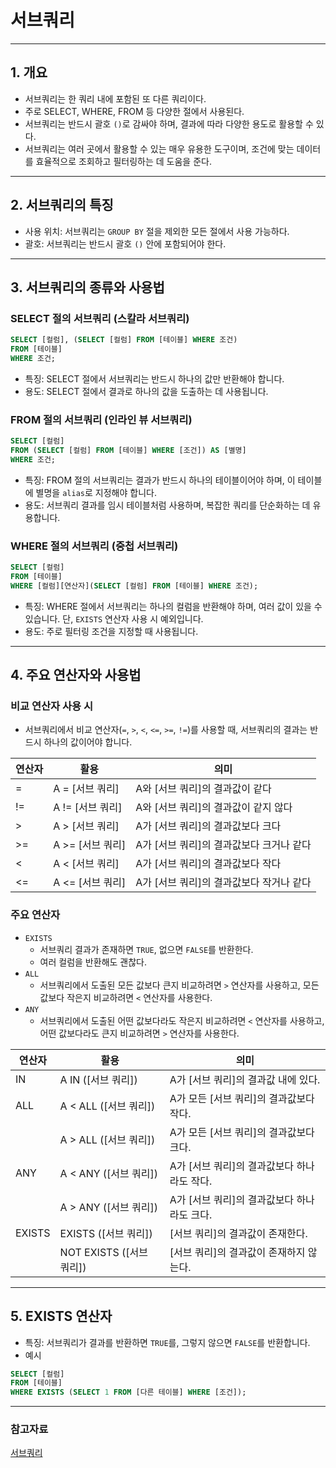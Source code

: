 # 서브쿼리

---

## 1. 개요

- 서브쿼리는 한 쿼리 내에 포함된 또 다른 쿼리이다.
- 주로 SELECT, WHERE, FROM 등 다양한 절에서 사용된다. 
- 서브쿼리는 반드시 괄호 `()`로 감싸야 하며, 결과에 따라 다양한 용도로 활용할 수 있다.
- 서브쿼리는 여러 곳에서 활용할 수 있는 매우 유용한 도구이며, 조건에 맞는 데이터를 효율적으로 조회하고 필터링하는 데 도움을 준다.

---

## 2. 서브쿼리의 특징

- 사용 위치: 서브쿼리는 `GROUP BY` 절을 제외한 모든 절에서 사용 가능하다.
- 괄호: 서브쿼리는 반드시 괄호 `()` 안에 포함되어야 한다.

---

## 3. 서브쿼리의 종류와 사용법

### SELECT 절의 서브쿼리 (스칼라 서브쿼리)

```sql
SELECT [컬럼], (SELECT [컬럼] FROM [테이블] WHERE 조건)
FROM [테이블]
WHERE 조건;
```
- 특징: SELECT 절에서 서브쿼리는 반드시 하나의 값만 반환해야 합니다.
- 용도: SELECT 절에서 결과로 하나의 값을 도출하는 데 사용됩니다.

### FROM 절의 서브쿼리 (인라인 뷰 서브쿼리)

```sql
SELECT [컬럼]
FROM (SELECT [컬럼] FROM [테이블] WHERE [조건]) AS [별명]
WHERE 조건;
```
- 특징: FROM 절의 서브쿼리는 결과가 반드시 하나의 테이블이어야 하며, 이 테이블에 별명을 `alias`로 지정해야 합니다.
- 용도: 서브쿼리 결과를 임시 테이블처럼 사용하며, 복잡한 쿼리를 단순화하는 데 유용합니다.

### WHERE 절의 서브쿼리 (중첩 서브쿼리)

```sql
SELECT [컬럼]
FROM [테이블]
WHERE [컬럼][연산자](SELECT [컬럼] FROM [테이블] WHERE 조건);
```
- 특징: WHERE 절에서 서브쿼리는 하나의 컬럼을 반환해야 하며, 여러 값이 있을 수 있습니다. 단, `EXISTS` 연산자 사용 시 예외입니다.
- 용도: 주로 필터링 조건을 지정할 때 사용됩니다.

---

## 4. 주요 연산자와 사용법

### 비교 연산자 사용 시

- 서브쿼리에서 비교 연산자(`=`, `>`, `<`, `<=`, `>=`, `!=`)를 사용할 때, 서브쿼리의 결과는 반드시 하나의 값이어야 합니다.

| 연산자 | 활용                | 의미                                           |
|--------|---------------------|------------------------------------------------|
| =      | A = [서브 쿼리]     | A와 [서브 쿼리]의 결과값이 같다               |
| !=     | A != [서브 쿼리]    | A와 [서브 쿼리]의 결과값이 같지 않다          |
| >      | A > [서브 쿼리]     | A가 [서브 쿼리]의 결과값보다 크다             |
| >=     | A >= [서브 쿼리]    | A가 [서브 쿼리]의 결과값보다 크거나 같다      |
| <      | A < [서브 쿼리]     | A가 [서브 쿼리]의 결과값보다 작다             |
| <=     | A <= [서브 쿼리]    | A가 [서브 쿼리]의 결과값보다 작거나 같다      |


### 주요 연산자

- `EXISTS`
  - 서브쿼리 결과가 존재하면 `TRUE`, 없으면 `FALSE`를 반환한다. 
  - 여러 컬럼을 반환해도 괜찮다.
- `ALL`
  - 서브쿼리에서 도출된 모든 값보다 큰지 비교하려면 `>` 연산자를 사용하고,
모든 값보다 작은지 비교하려면 `<` 연산자를 사용한다.
- `ANY`
  - 서브쿼리에서 도출된 어떤 값보다라도 작은지 비교하려면 `<` 연산자를 사용하고,
어떤 값보다라도 큰지 비교하려면 `>` 연산자를 사용한다.

| 연산자   | 활용                                | 의미                                               |
|----------|-------------------------------------|----------------------------------------------------|
| IN       | A IN ([서브 쿼리])                  | A가 [서브 쿼리]의 결과값 내에 있다.               |
| ALL      | A < ALL ([서브 쿼리])               | A가 모든 [서브 쿼리]의 결과값보다 작다.           |
|          | A > ALL ([서브 쿼리])               | A가 모든 [서브 쿼리]의 결과값보다 크다.           |
| ANY      | A < ANY ([서브 쿼리])               | A가 [서브 쿼리]의 결과값보다 하나라도 작다.       |
|          | A > ANY ([서브 쿼리])               | A가 [서브 쿼리]의 결과값보다 하나라도 크다.       |
| EXISTS   | EXISTS ([서브 쿼리])                | [서브 쿼리]의 결과값이 존재한다.                  |
|          | NOT EXISTS ([서브 쿼리])            | [서브 쿼리]의 결과값이 존재하지 않는다.           |

---

## 5. EXISTS 연산자

- 특징: 서브쿼리가 결과를 반환하면 `TRUE`를, 그렇지 않으면 `FALSE`를 반환합니다.
- 예시
```sql
SELECT [컬럼]
FROM [테이블]
WHERE EXISTS (SELECT 1 FROM [다른 테이블] WHERE [조건]);
```

---

### 참고자료

[서브쿼리](https://yeong-jin-data-blog.tistory.com/entry/%EC%84%9C%EB%B8%8C%EC%BF%BC%EB%A6%AC-%EA%B8%B0%EB%B3%B8-%EA%B0%9C%EB%85%90)